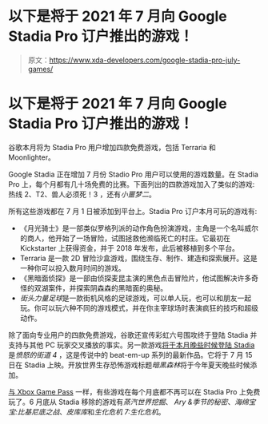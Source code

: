 # 以下是将于 2021 年 7 月向 Google Stadia Pro 订户推出的游戏！

> 原文：<https://www.xda-developers.com/google-stadia-pro-july-games/>

# 以下是将于 2021 年 7 月向 Google Stadia Pro 订户推出的游戏！

谷歌本月将为 Stadia Pro 用户增加四款免费游戏，包括 Terraria 和 Moonlighter。

Google Stadia 正在增加 7 月份 Stadio Pro 用户可以使用的游戏数量。在 Stadia Pro 上，每个月都有几十场免费的比赛。下面列出的四款游戏加入了类似的游戏:热线 2、T2、兽人必须死！3 ，还有*小噩梦二*。

所有这些游戏都在 7 月 1 日被添加到平台上。Stadia Pro 订户本月可玩的游戏有:

*   《月光骑士》是一部类似罗格列派的动作角色扮演游戏，主角是一个名叫威尔的商人，他开始了一场冒险，试图拯救他濒临死亡的村庄。它最初在 Kickstarter 上获得资金，并于 2018 年发布，此后被移植到多个平台。
*   Terraria 是一款 2D 冒险沙盒游戏，围绕生存、制作、建造和探索展开。这是一种你可以投入数月时间的游戏。
*   《黑暗面侦探》是一部由侦探麦昆主演的黑色点击冒险片，他试图解决许多奇怪的双湖案件，并探索阴森森的黑暗面的奥秘。
*   *街头力量足球*是一款街机风格的足球游戏，可以单人玩，也可以和朋友一起玩。你可以玩六种不同的游戏模式，并在你主宰球场时表演疯狂的技巧和超级动作。

除了面向专业用户的四款免费游戏，谷歌还宣传彩虹六号围攻终于登陆 Stadia 并支持与其他 PC 玩家交叉播放的事实。另一款游戏[将于本月晚些时候登陆 Stadia](https://community.stadia.com/t5/Stadia-Community-Blog/Next-up-on-Stadia-Streets-of-Rage-4-on-July-15-and-Darkwood/ba-p/63629)是*愤怒的街道 4* ，这是传说中的 beat-em-up 系列的最新作品。它将于 7 月 15 日在 Stadia 上映。开放世界生存恐怖游戏标题*暗黑森林*将于今年夏天晚些时候添加。

[与 Xbox Game Pass](https://www.xda-developers.com/xbox-game-pass-july-2021-additions/) 一样，有些游戏在每个月底都不再可以在 Stadia Pro 上免费玩了。6 月底从 Stadia 移除的游戏有*蒸汽世界挖掘*、 *Ary &季节的秘密*、*海绵宝宝:比基尼底之战*、*皮库库*和*生化危机 7:生化危机*。